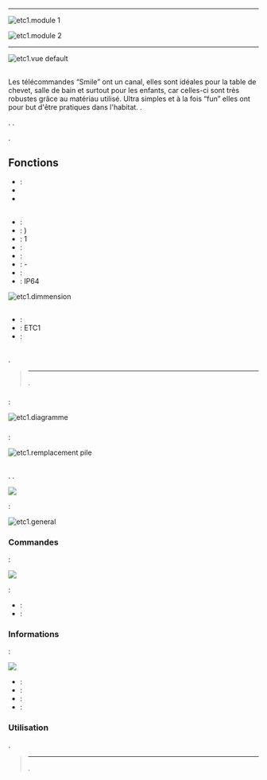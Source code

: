 # 

****

![etc1.module 1](images/etc1/etc1.module-1.jpg)

![etc1.module 2](images/etc1/etc1.module-2.png)

****

![etc1.vue default](images/etc1/etc1.vue-default.jpg)

##  

Les télécommandes “Smile” ont un canal, elles sont idéales pour la table de chevet, salle de bain et surtout pour les enfants, car celles-ci sont très robustes grâce au matériau utilisé. Ultra simples et à la fois “fun” elles ont pour but d'être pratiques dans l'habitat. .

. .

.

## Fonctions

-    : 
-   
-   

## 

-    : 
-    : )
-    : 1
-    : 
-    : 
-    : -
-    : 
-    : IP64

![etc1.dimmension](images/etc1/etc1.dimmension.png)

## 

-    : 
-    : ETC1
-    : 

## 

 [](https://doc.jeedom.com/es_ES/plugins/automation%20protocol/edisio/).

> ****
>
> .

### 

 :

![etc1.diagramme](images/etc1/etc1.diagramme.jpg)

### 

 :

![etc1.remplacement pile](images/etc1/etc1.remplacement-pile.jpg)

## 

. .

![](images/etc1/etc1.touche-c.jpg)

 :

![etc1.general](images/etc1/etc1.general.jpg)

### Commandes

 :

![](images/etc1/etc1.commandes.jpg)

 :

-    : 
-    : 

### Informations

 :

![](images/etc1/etc1.informations.jpg)

-    : 
-    : 
-    : 
-    : 

### Utilisation

.

> ****
>
> .
